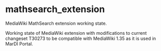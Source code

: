 # mathsearch_extension
MediaWiki MathSearch extension working state. 

Working state of MediaWiki extension with modifications to current changeset T30273 to be compatible with MediaWiki 1.35 as it is used in MarDI Portal. 
